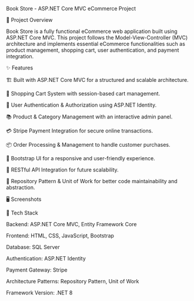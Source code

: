Book Store - ASP.NET Core MVC eCommerce Project

📖 Project Overview

Book Store is a fully functional eCommerce web application built using ASP.NET Core MVC. This project follows the Model-View-Controller (MVC) architecture and implements essential eCommerce functionalities such as product management, shopping cart, user authentication, and payment integration.

✨ Features

🏗 Built with ASP.NET Core MVC for a structured and scalable architecture.

🛒 Shopping Cart System with session-based cart management.

🔑 User Authentication & Authorization using ASP.NET Identity.

📚 Product & Category Management with an interactive admin panel.

💳 Stripe Payment Integration for secure online transactions.

📦 Order Processing & Management to handle customer purchases.

🎨 Bootstrap UI for a responsive and user-friendly experience.

📡 RESTful API Integration for future scalability.

🔄 Repository Pattern & Unit of Work for better code maintainability and abstraction.

🖥️ Screenshots

 

🔧 Tech Stack

Backend: ASP.NET Core MVC, Entity Framework Core

Frontend: HTML, CSS, JavaScript, Bootstrap

Database: SQL Server

Authentication: ASP.NET Identity

Payment Gateway: Stripe

Architecture Patterns: Repository Pattern, Unit of Work

Framework Version: .NET 8
